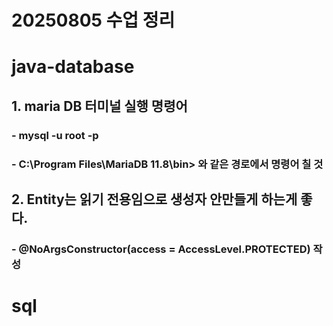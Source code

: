 # 20250805 수업 정리
# java-database
## 1. maria DB 터미널 실행 명령어
### - mysql -u root -p
### - C:\Program Files\MariaDB 11.8\bin> 와 같은 경로에서 명령어 칠 것
## 2. Entity는 읽기 전용임으로 생성자 안만들게 하는게 좋다.
### - @NoArgsConstructor(access = AccessLevel.PROTECTED) 작성

# sql

